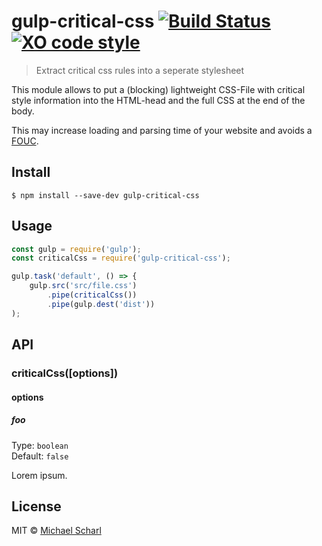 # gulp-critical-css [![Build Status](https://travis-ci.org/mscharl/gulp-critical-css.svg?branch=master)](https://travis-ci.org/mscharl/gulp-critical-css) [![XO code style](https://img.shields.io/badge/code_style-XO-5ed9c7.svg)](https://github.com/sindresorhus/xo)


> Extract critical css rules into a seperate stylesheet

This module allows to put a (blocking) lightweight CSS-File with critical style
information into the HTML-head and the full CSS at the end of the body.

This may increase loading and parsing time of your website and avoids a
[FOUC](https://en.wikipedia.org/wiki/Flash_of_unstyled_content).


## Install

```
$ npm install --save-dev gulp-critical-css
```


## Usage

```js
const gulp = require('gulp');
const criticalCss = require('gulp-critical-css');

gulp.task('default', () => {
	gulp.src('src/file.css')
		.pipe(criticalCss())
		.pipe(gulp.dest('dist'))
);
```


## API

### criticalCss([options])

#### options

##### foo

Type: `boolean`<br>
Default: `false`

Lorem ipsum.


## License

MIT © [Michael Scharl](https://michael.scharl.me)
